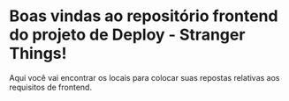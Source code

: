 # Boas vindas ao repositório frontend do projeto de Deploy - Stranger Things!

Aqui você vai encontrar os locais para colocar suas repostas relativas aos requisitos de frontend.

